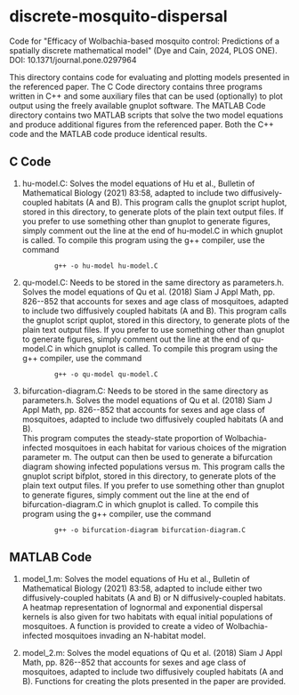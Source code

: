 # discrete-mosquito-dispersal
Code for "Efficacy of Wolbachia-based mosquito control: Predictions of a spatially discrete mathematical model" (Dye and Cain, 2024, PLOS ONE). DOI: 10.1371/journal.pone.0297964

This directory contains code for evaluating and plotting models presented in the referenced paper. The C Code directory contains 
three programs written in C++ and some auxiliary files that can be used (optionally) to plot output using the 
freely available gnuplot software. The MATLAB Code directory contains two MATLAB scripts that solve the two model equations and
produce additional figures from the referenced paper. Both the C++ code and the MATLAB code produce identical results.

## C Code

1) hu-model.C:  Solves the model equations of Hu et al., Bulletin of Mathematical Biology 
(2021) 83:58, adapted to include two diffusively-coupled habitats (A and B).  This program 
calls the gnuplot script huplot, stored in this directory, to generate plots of the plain text 
output files.  If you prefer to use something other than gnuplot to generate figures, simply 
comment out the line at the end of hu-model.C in which gnuplot is called.  To compile this 
program using the g++ compiler, use the command

               g++ -o hu-model hu-model.C
   
2) qu-model.C:  Needs to be stored in the same directory as parameters.h.  Solves the model 
equations of Qu et al. (2018) Siam J Appl Math, pp. 826--852 that accounts for sexes and age 
class of mosquitoes, adapted to include two diffusively coupled habitats (A and B).  This 
program calls the gnuplot script quplot, stored in this directory, to generate plots of the 
plain text output files.  If you prefer to use something other than gnuplot to generate 
figures, simply comment out the line at the end of qu-model.C in which gnuplot is called.  To 
compile this program using the g++ compiler, use the command

               g++ -o qu-model qu-model.C

3) bifurcation-diagram.C:  Needs to be stored in the same directory as parameters.h.  Solves 
the model equations of Qu et al. (2018) Siam J Appl Math, pp. 826--852 that accounts for sexes 
and age class of mosquitoes, adapted to include two diffusively coupled habitats (A and B).  
This program computes the steady-state proportion of Wolbachia-infected mosquitoes in each 
habitat for various choices of the migration parameter m.  The output can then be used to 
generate a bifurcation diagram showing infected populations versus m. This program calls the 
gnuplot script bifplot, stored in this directory, to generate plots of the plain text output 
files.  If you prefer to use something other than gnuplot to generate figures, simply comment 
out the line at the end of bifurcation-diagram.C in which gnuplot is called.  To compile this 
program using the g++ compiler, use the command

               g++ -o bifurcation-diagram bifurcation-diagram.C

## MATLAB Code

1) model_1.m: Solves the model equations of Hu et al., Bulletin of Mathematical Biology 
(2021) 83:58, adapted to include either two diffusively-coupled habitats (A and B) or N
diffusively-coupled habitats. A heatmap representation of lognormal and exponential dispersal
kernels is also given for two habitats with equal initial populations of mosquitoes. A function
is provided to create a video of Wolbachia-infected mosquitoes invading an N-habitat model.

2) model_2.m: Solves the model equations of Qu et al. (2018) Siam J Appl Math, pp. 826--852 that
accounts for sexes and age class of mosquitoes, adapted to include two diffusively coupled habitats
(A and B). Functions for creating the plots presented in the paper are provided.
